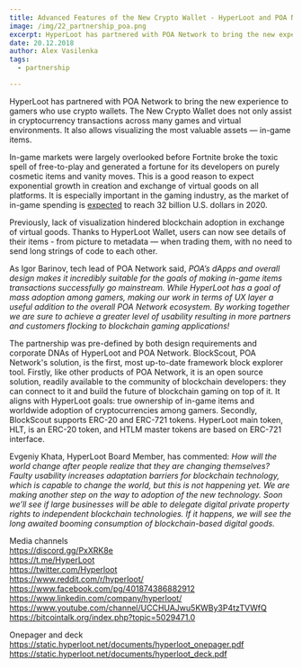 ```yaml
---
title: Advanced Features of the New Crypto Wallet - HyperLoot and POA Network Are Changing the Face of Blockchain Gaming
image: /img/22_partnership_poa.png
excerpt: HyperLoot has partnered with POA Network to bring the new experience to gamers who use crypto wallets.
date: 20.12.2018
author: Alex Vasilenka
tags:
  - partnership

---
```


HyperLoot has partnered with POA Network to bring the new experience to gamers who use crypto wallets. The New Crypto Wallet does not only assist in cryptocurrency transactions across many games and virtual environments. It also allows visualizing the most valuable assets — in-game items.

In-game markets were largely overlooked before Fortnite broke the toxic spell of free-to-play and generated a fortune for its developers on purely cosmetic items and vanity moves. This is a good reason to expect exponential growth in creation and exchange of virtual goods on all platforms. It is especially important in the gaming industry, as the market of in-game spending is [expected](https://www.statista.com/statistics/558952/in-game-consumer-spending-worldwide/) to reach 32 billion U.S. dollars in 2020. 

Previously, lack of visualization hindered blockchain adoption in exchange of virtual goods. Thanks to HyperLoot Wallet, users can now see details of their items - from picture to metadata — when trading them, with no need to send long strings of code to each other. 

As Igor Barinov, tech lead of POA Network said, *POA’s dApps and overall design makes it incredibly suitable for the goals of making in-game items transactions successfully go mainstream. While HyperLoot has a goal of mass adoption among gamers, making our work in terms of UX layer a useful addition to the overall POA Network ecosystem. By working together we are sure to achieve a greater level of usability resulting in more partners and customers flocking to blockchain gaming applications!*

The partnership was pre-defined by both design requirements and corporate DNAs of HyperLoot and POA Network. BlockScout, POA Network's solution, is the first, most up-to-date framework block explorer tool. Firstly, like other products of POA Network, it is an open source solution, readily available to the community of blockchain developers: they can connect to it and build the future of blockchain gaming on top of it. It aligns with HyperLoot goals: true ownership of in-game items and worldwide adoption of cryptocurrencies among gamers. Secondly, BlockScout supports ERC-20 and ERC-721 tokens. HyperLoot main token, HLT, is an ERC-20 token, and HTLM master tokens are based on ERC-721 interface.

Evgeniy Khata, HyperLoot Board Member, has commented: *How will the world change after people realize that they are changing themselves? Faulty usability increases adaptation barriers for blockchain technology, which is capable to change the world, but this is not happening yet. We are making another step on the way to adoption of the new technology. Soon we’ll see if large businesses will be able to delegate digital private property rights to independent blockchain technologies. If it happens, we will see the long awaited booming consumption of blockchain-based digital goods.*



Media channels</br>
https://discord.gg/PxXRK8e</br>
https://t.me/HyperLoot</br>
https://twitter.com/Hyperloot</br>
https://www.reddit.com/r/hyperloot/</br>
https://www.facebook.com/pg/401874386882912</br>
https://www.linkedin.com/company/hyperloot/</br>
https://www.youtube.com/channel/UCCHUAJwu5KWBy3P4tzTVWfQ</br>
https://bitcointalk.org/index.php?topic=5029471.0</br>

Onepager and deck</br>
https://static.hyperloot.net/documents/hyperloot_onepager.pdf</br>
https://static.hyperloot.net/documents/hyperloot_deck.pdf
